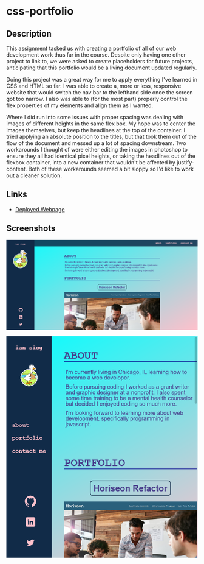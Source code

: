 # css-portfolio

## Description

This assignment tasked us with creating a portfolio of all of our web development work thus far in the course. Despite only having one other project to link to, we were asked to create placeholders for future projects, anticipating that this portfolio would be a living document updated regularly.

Doing this project was a great way for me to apply everything I've learned in CSS and HTML so far. I was able to create a, more or less, responsive website that would switch the nav bar to the lefthand side once the screen got too narrow. I also was able to (for the most part) properly control the flex properties of my elements and align them as I wanted.

Where I did run into some issues with proper spacing was dealing with images of different heights in the same flex box. My hope was to center the images themselves, but keep the headlines at the top of the container. I tried applying an absolute position to the titles, but that took them out of the flow of the document and messed up a lot of spacing downstream. Two workarounds I thought of were either editing the images in photoshop to ensure they all had identical pixel heights, or taking the headlines out of the flexbox container, into a new container that wouldn't be affected by justify-content. Both of these workarounds seemed a bit sloppy so I'd like to work out a cleaner solution.

## Links

- [Deployed Webpage](https://en-moss.github.io/02-portfolio/)

## Screenshots

![A screenshot of the portfolio on a computer monitor](./assets/website-ss.png)

![A screenshot of the portfolio on a phone screen](./assets/phone-ss.png)
